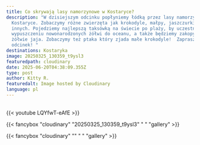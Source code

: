 ```yaml
---
title: Co skrywają lasy namorzynowe w Kostaryce?
description: "W dzisiejszym odcinku popłyniemy łódką przez lasy namorzynowe w
  Kostaryce. Zobaczymy różne zwierzęta jak krokodyle, małpy, jaszczurki i wiele
  innych. Pojedziemy najlepszą taksówką na świecie po plaży, by uczestniczyć w
  wypuszczeniu nowonarodzonych żółwi do oceanu, a także będziemy zakopywać
  żółwie jaja. Zobaczymy też ptaka który zjada małe krokodyle!  Zapraszam na
  odcinek! "
destinations: Kostaryka
image: 20250325_130359_t9ysl3
featuredpath: cloudinary
date: 2025-06-20T04:38:09.355Z
type: post
author: Kitty R.
featuredalt: Image hosted by Cloudinary
language: pl
---
```

<br>{{< youtube LQYfwT-eAfE >}}</br>

{{< fancybox "cloudinary" "20250325_130359_t9ysl3" "  " "gallery" >}}

{{< fancybox "cloudinary" "" "  " "gallery" >}}